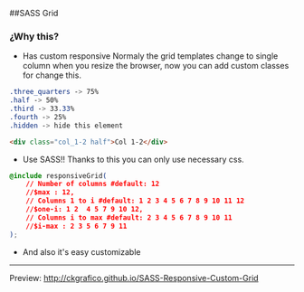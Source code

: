 ##SASS Grid

### ¿Why this?
- Has custom responsive
Normaly the grid templates change to single column when you resize the browser, now you can add custom classes for change this.

```css
.three_quarters -> 75%
.half -> 50%
.third -> 33.33%
.fourth -> 25%
.hidden -> hide this element
```
```html
<div class="col_1-2 half">Col 1-2</div>
```
- Use SASS!!
Thanks to this you can only use necessary css.

```css
@include responsiveGrid(
	// Number of columns #default: 12
	//$max : 12,
	// Columns 1 to i #default: 1 2 3 4 5 6 7 8 9 10 11 12
	//$one-i: 1 2  4 5 7 9 10 12,
	// Columns i to max #default: 2 3 4 5 6 7 8 9 10 11
	//$i-max : 2 3 5 6 7 9 11
);
```

- And also it's easy customizable

-----

Preview: http://ckgrafico.github.io/SASS-Responsive-Custom-Grid
